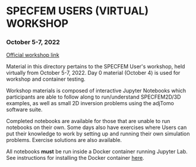 # SPECFEM USERS (VIRTUAL) WORKSHOP
### October 5-7, 2022

[Official workshop link](https://sites.google.com/alaska.edu/carltape/home/research/specfem2022?authuser=0)

Material in this directory pertains to the SPECFEM User's workshop, held 
virtually from October 5-7, 2022. Day 0 material (October 4) is used for 
workshop and container testing.

Workshop materials is composed of interactive Jupyter Notebooks which participants are 
able to follow along to run/understand SPECFEM2D/3D examples, as well as small 2D inversion 
problems using the adjTomo software suite.  

Completed notebooks are available for those that are unable to run notebooks on their own.
Some days also have exercises where Users can put their knowledge to work by setting up and
running their own simulation problems. Exercise solutions are also available.

All notebooks **must** be run inside a Docker container running Jupyter Lab.
See instructions for installing the Docker container [here](https://github.com/adjtomo/adjdocs/blob/main/readmes/docker_image_install.md).
